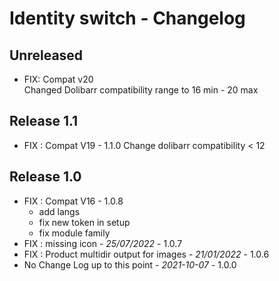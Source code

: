 # Identity switch - Changelog

## Unreleased

- FIX: Compat v20  
  Changed Dolibarr compatibility range to 16 min - 20 max

## Release 1.1

- FIX : Compat V19 - 1.1.0
   Change dolibarr compatibility < 12

## Release 1.0
- FIX : Compat V16 - 1.0.8
  - add langs
  - fix new token in setup
  - fix module family
- FIX : missing icon  - *25/07/2022* - 1.0.7
- FIX : Product multidir output for images - *21/01/2022* - 1.0.6
- No Change Log up to this point - *2021-10-07* - 1.0.0
